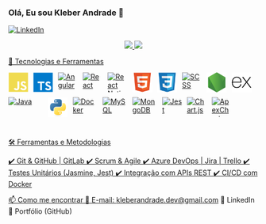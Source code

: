 ### Olá, Eu sou Kleber Andrade 👋
[![LinkedIn](https://icongr.am/devicon/linkedin-original.svg?size=40color=currentColor)](https://www.linkedin.com/in/kleber-andrade)
<div align="center">
  <a href="https://github.com/kleber-a">
  <img height="160em" src="https://github-readme-stats.vercel.app/api?username=kleber-a&show_icons=true&theme=dark&include_all_commits=true&count_private=true"/>
  <img height="160em" src="https://github-readme-stats.vercel.app/api/top-langs/?username=kleber-a&layout=compact&langs_count=7&theme=dark"/>
</div>
  
🚀 Tecnologias e Ferramentas
<div style="display: flex; flex-wrap: wrap; gap: 10px;"> 
  <img align="center" alt="JavaScript" height="40" width="40" src="https://raw.githubusercontent.com/devicons/devicon/master/icons/javascript/javascript-plain.svg"> 
  <img align="center" alt="TypeScript" height="40" width="40" src="https://raw.githubusercontent.com/devicons/devicon/master/icons/typescript/typescript-original.svg"> 
  <img align="center" alt="Angular" height="40" width="40" src="https://cdn.jsdelivr.net/gh/devicons/devicon/icons/angularjs/angularjs-original.svg"> 
  <img align="center" alt="React" height="40" width="40" src="https://cdn.jsdelivr.net/gh/devicons/devicon/icons/react/react-original-wordmark.svg"> 
  <img align="center" alt="React Native" height="40" width="40" src="https://cdn.jsdelivr.net/gh/devicons/devicon/icons/react/react-original.svg"> 
  <img align="center" alt="HTML5" height="40" width="40" src="https://raw.githubusercontent.com/devicons/devicon/master/icons/html5/html5-original.svg"> 
  <img align="center" alt="CSS3" height="40" width="40" src="https://raw.githubusercontent.com/devicons/devicon/master/icons/css3/css3-original.svg"> 
  <img align="center" alt="SCSS" height="40" width="40" src="https://cdn.jsdelivr.net/gh/devicons/devicon/icons/sass/sass-original.svg"> 
  <img align="center" alt="Node.js" height="40" width="40" src="https://raw.githubusercontent.com/devicons/devicon/master/icons/nodejs/nodejs-original.svg"> 
  <img align="center" alt="Express.js" height="40" width="40" src="https://raw.githubusercontent.com/devicons/devicon/master/icons/express/express-original.svg"> 
  <img align="center" alt="Java" height="50" width="70" src="https://cdn.jsdelivr.net/gh/devicons/devicon/icons/java/java-original-wordmark.svg"> 
  <img align="center" alt="Python" height="40" width="40" src="https://raw.githubusercontent.com/devicons/devicon/master/icons/python/python-original.svg"> 
  <img align="center" alt="Docker" height="50" width="50" src="https://cdn.jsdelivr.net/gh/devicons/devicon/icons/docker/docker-original-wordmark.svg"> 
  <img align="center" alt="MySQL" height="50" width="50" src="https://cdn.jsdelivr.net/gh/devicons/devicon/icons/mysql/mysql-original-wordmark.svg"> 
  <img align="center" alt="MongoDB" height="50" width="50" src="https://cdn.jsdelivr.net/gh/devicons/devicon/icons/mongodb/mongodb-original-wordmark.svg"> 
  <img align="center" alt="Jest" height="40" width="40" src="https://cdn.jsdelivr.net/gh/devicons/devicon/icons/jest/jest-plain.svg"> 
  <img align="center" alt="Chart.js" height="40" width="40" src="https://cdn.jsdelivr.net/gh/devicons/devicon/icons/chartjs/chartjs-original.svg"> 
  <img align="center" alt="ApexCharts" height="40" width="40" src="https://avatars.githubusercontent.com/u/51858080?s=200&v=4"> 
</div>

<br />

🛠️ Ferramentas e Metodologias
<div style="display: flex; flex-direction: column">
✔️ Git & GitHub | GitLab
✔️ Scrum & Agile
✔️ Azure DevOps | Jira | Trello
✔️ Testes Unitários (Jasmine, Jest)
✔️ Integração com APIs REST
✔️ CI/CD com Docker
</div>

📫 Como me encontrar
📧 E-mail: kleberandrade.dev@gmail.com
💼 LinkedIn
📂 Portfólio (GitHub)
